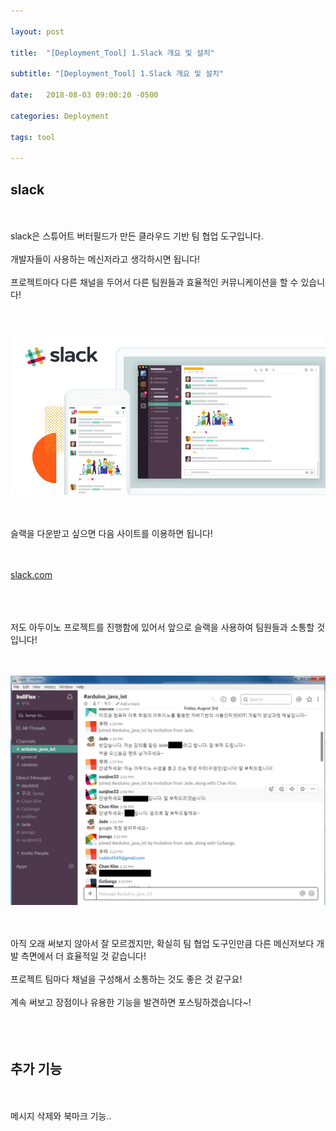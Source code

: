 ```yaml
---

layout: post

title:  "[Deployment_Tool] 1.Slack 개요 및 설치"

subtitle: "[Deployment_Tool] 1.Slack 개요 및 설치"

date:   2018-08-03 09:00:20 -0500

categories: Deployment

tags: tool

---
```


## slack

<br>
<br>
slack은 스튜어트 버터필드가 만든 클라우드 기반 팀 협업 도구입니다.
<br>
<br>
개발자들이 사용하는 메신저라고 생각하시면 됩니다!
<br>
<br>
프로젝트마다 다른 채널을 두어서 다른 팀원들과 효율적인 커뮤니케이션을 할 수 있습니다!
<br>
<br>
<br>

![image](/image/Tool_image/tool_image_01.png)

<br>
<br>
슬랙을 다운받고 싶으면 다음 사이트를 이용하면 됩니다!
<br>
<br>
<br>

<a href="https://slack.com/downloads/windows">slack.com</a>

<br>
<br>
<br>
저도 아두이노 프로젝트를 진행함에 있어서 앞으로 슬랙을 사용하여 팀원들과 소통할 것입니다!
<br>
<br>
<br>

![image](/image/Tool_image/tool_image_02.png)

<br>
<br>
아직 오래 써보지 않아서 잘 모르겠지만, 확실히 팀 협업 도구인만큼 다른 메신저보다 개발 측면에서 더 효율적일 것 같습니다!
<br>
<br>
프로젝트 팀마다 채널을 구성해서 소통하는 것도 좋은 것 같구요!
<br>
<br>
계속 써보고 장점이나 유용한 기능을 발견하면 포스팅하겠습니다~!
<br>
<br>
<br>
<br>

## 추가 기능

<br>
<br>
메시지 삭제와 북마크 기능..









